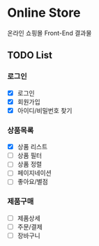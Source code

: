 # Online Store

온라인 쇼핑몰 Front-End 결과물

## TODO List

### 로그인

- [x] 로그인
- [x] 회원가입
- [x] 아이디/비밀번호 찾기

### 상품목록

- [x] 상품 리스트
- [ ] 상품 필터
- [ ] 상품 정렬
- [ ] 페이지네이션
- [ ] 좋아요/별점

### 제품구매

- [ ] 제품상세
- [ ] 주문/결제
- [ ] 장바구니
